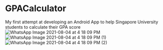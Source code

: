 # GPACalculator
My first attempt at developing an Android App to help Singapore University students to calculate their GPA score
![WhatsApp Image 2021-08-04 at 4 18 09 PM](https://user-images.githubusercontent.com/29830837/128147145-7f015bad-469d-4e57-a9aa-d19f807511d6.jpeg)
![WhatsApp Image 2021-08-04 at 4 18 09 PM (1)](https://user-images.githubusercontent.com/29830837/128147153-8cbebaed-02bb-44b7-8ad2-0be330f98239.jpeg)
![WhatsApp Image 2021-08-04 at 4 18 09 PM (2)](https://user-images.githubusercontent.com/29830837/128147160-b50448db-e043-498b-b101-cc4dfd5515c7.jpeg)
